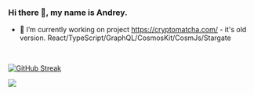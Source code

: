 ### Hi there 👋, my name is Andrey.


- 🔭 I’m currently working on project https://cryptomatcha.com/ - it's old version.
      React/TypeScript/GraphQL/CosmosKit/CosmJs/Stargate

<br>

[![GitHub Streak](https://streak-stats.demolab.com?user=andrsweb&theme=transparent&hide_border=true&card_width=1000)](https://git.io/streak-stats)


![](https://komarev.com/ghpvc/?username=your-github-andrsweb)
